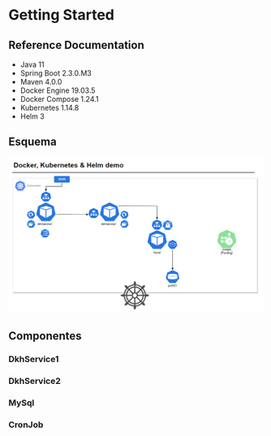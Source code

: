 # Getting Started

## Reference Documentation

* Java 11
* Spring Boot 2.3.0.M3
* Maven 4.0.0
* Docker Engine 19.03.5
* Docker Compose 1.24.1
* Kubernetes 1.14.8
* Helm 3

## Esquema

![Esquema](https://github.com/peterm85/dkh/blob/master/dkh-schema.PNG)

## Componentes

### DkhService1

### DkhService2

### MySql

### CronJob
